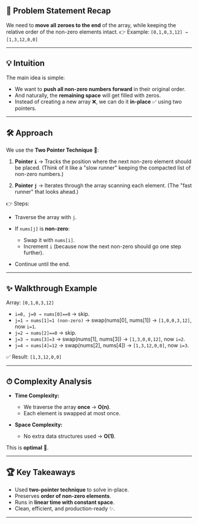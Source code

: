 

## 🔎 **Problem Statement Recap**

We need to **move all zeroes to the end** of the array, while keeping the relative order of the non-zero elements intact.
👉 Example:
`[0,1,0,3,12] → [1,3,12,0,0]`

---

## 💡 **Intuition**

The main idea is simple:

* We want to **push all non-zero numbers forward** in their original order.
* And naturally, the **remaining space** will get filled with zeros.
* Instead of creating a new array ❌, we can do it **in-place** ✅ using two pointers.

---

## 🛠 **Approach**

We use the **Two Pointer Technique** 👫:

1. **Pointer `i`** → Tracks the position where the next non-zero element should be placed.
   (Think of it like a "slow runner" keeping the compacted list of non-zero numbers.)

2. **Pointer `j`** → Iterates through the array scanning each element.
   (The "fast runner" that looks ahead.)

👉 Steps:

* Traverse the array with `j`.
* If `nums[j]` is **non-zero**:

  * Swap it with `nums[i]`.
  * Increment `i` (because now the next non-zero should go one step further).
* Continue until the end.

---

## ✨ **Walkthrough Example**

Array: `[0,1,0,3,12]`

* `i=0, j=0 → nums[0]==0` → skip.
* `j=1 → nums[1]=1 (non-zero)` → swap(nums\[0], nums\[1]) → `[1,0,0,3,12]`, now `i=1`.
* `j=2 → nums[2]==0` → skip.
* `j=3 → nums[3]=3` → swap(nums\[1], nums\[3]) → `[1,3,0,0,12]`, now `i=2`.
* `j=4 → nums[4]=12` → swap(nums\[2], nums\[4]) → `[1,3,12,0,0]`, now `i=3`.

✅ Result: `[1,3,12,0,0]`

---

## ⏱ **Complexity Analysis**

* **Time Complexity:**

  * We traverse the array **once** → **O(n)**.
  * Each element is swapped at most once.
* **Space Complexity:**

  * No extra data structures used → **O(1)**.

This is **optimal** 💯.

---

## 🏆 **Key Takeaways**

* Used **two-pointer technique** to solve in-place.
* Preserves **order of non-zero elements**.
* Runs in **linear time with constant space**.
* Clean, efficient, and production-ready ✨.

---

